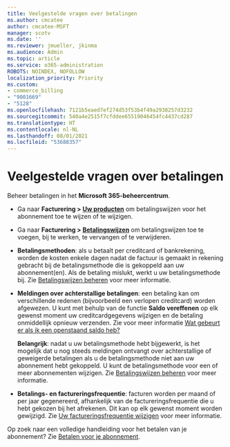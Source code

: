 ```yaml
---
title: Veelgestelde vragen over betalingen
ms.author: cmcatee
author: cmcatee-MSFT
manager: scotv
ms.date: ''
ms.reviewer: jmueller, jkinma
ms.audience: Admin
ms.topic: article
ms.service: o365-administration
ROBOTS: NOINDEX, NOFOLLOW
localization_priority: Priority
ms.custom:
- commerce_billing
- "9001669"
- "5128"
ms.openlocfilehash: 7121b5eaed7ef274d53f53b4f49a2938257d3232
ms.sourcegitcommit: 540a4e2515f7cfddee65519046454fc4437cd287
ms.translationtype: HT
ms.contentlocale: nl-NL
ms.lasthandoff: 08/01/2021
ms.locfileid: "53688357"
---
```

# <a name="payment-faq"></a>Veelgestelde vragen over betalingen

Beheer betalingen in het **Microsoft 365-beheercentrum**.

- Ga naar **Facturering > [Uw producten](https://go.microsoft.com/fwlink/p/?linkid=842054)** om betalingswijzen voor het abonnement toe te wijzen of te wijzigen.
- Ga naar **Facturering > [Betalingswijzen](https://go.microsoft.com/fwlink/p/?linkid=2018806)** om betalingswijzen toe te voegen, bij te werken, te vervangen of te verwijderen.

- **Betalingsmethoden**: als u betaalt per creditcard of bankrekening, worden de kosten enkele dagen nadat de factuur is gemaakt in rekening gebracht bij de betalingsmethode die is gekoppeld aan uw abonnement(en). Als de betaling mislukt, werkt u uw betalingsmethode bij. Zie [Betalingswijzen beheren](/microsoft-365/commerce/billing-and-payments/manage-payment-methods) voor meer informatie.

- **Meldingen over achterstallige betalingen**: een betaling kan om verschillende redenen (bijvoorbeeld een verlopen creditcard) worden afgewezen. U kunt met behulp van de functie **Saldo vereffenen** op elk gewenst moment uw creditcardgegevens wijzigen en de betaling onmiddellijk opnieuw verzenden. Zie voor meer informatie [Wat gebeurt er als ik een openstaand saldo heb?](/microsoft-365/commerce/billing-and-payments/pay-for-your-subscription#what-if-i-have-an-outstanding-balance)

    **Belangrijk**: nadat u uw betalingsmethode hebt bijgewerkt, is het mogelijk dat u nog steeds meldingen ontvangt over achterstallige of geweigerde betalingen als u de betalingsmethode niet aan uw abonnement hebt gekoppeld. U kunt de betalingsmethode voor een of meer abonnementen wijzigen. Zie [Betalingswijzen beheren](/microsoft-365/commerce/billing-and-payments/manage-payment-methods) voor meer informatie.

- **Betalings- en factureringsfrequentie**: facturen worden per maand of per jaar gegenereerd, afhankelijk van de factureringsfrequentie die u hebt gekozen bij het afrekenen. Dit kan op elk gewenst moment worden gewijzigd. Zie [Uw factureringsfrequentie wijzigen](/microsoft-365/commerce/billing-and-payments/change-payment-frequency) voor meer informatie.

Op zoek naar een volledige handleiding voor het betalen van je abonnement? Zie [Betalen voor je abonnement](/microsoft-365/commerce/billing-and-payments/pay-for-your-subscription).
